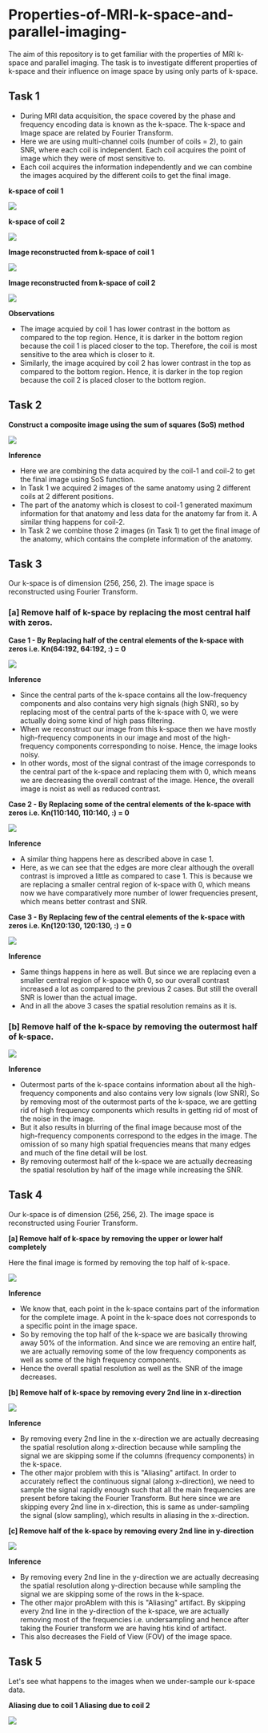 # Properties-of-MRI-k-space-and-parallel-imaging-
The aim of this repository is to get familiar with the properties of MRI k-space and parallel imaging. The task is to investigate different properties of k-space and their influence on image space by using only parts of k-space.

## Task 1

* During MRI data acquisition, the space covered by the phase and frequency encoding data is known as the k-space. The k-space and Image space are related by Fourier Transform.
* Here we are using multi-channel coils (number of coils = 2), to gain SNR, where each coil is independent. Each coil acquires the point of image which they were of most sensitive to.
* Each coil acquires the information independently and we can combine the images acquired by the different coils to get the final image.

**k-space of coil 1**     

![](Image_Plots/Task_1/1_k_space_coil1.png) 

**k-space of coil 2**

![](Image_Plots/Task_1/2_k_space_coil2.png)

**Image reconstructed from k-space of coil 1**

![](Image_Plots/Task_1/Image_coil1.png) 

**Image reconstructed from k-space of coil 2**

![](Image_Plots/Task_1/Image_coil2.png)

**Observations**

* The image acquied by coil 1 has lower contrast in the bottom as compared to the top region. Hence, it is darker in the bottom region because the coil 1 is placed closer to the top. Therefore, the coil is most sensitive to the area which is closer to it.
* Similarly, the image acquired by coil 2 has lower contrast in the top as compared to the bottom region. Hence, it is darker in the top region because the coil 2 is placed closer to the bottom region.

## Task 2

**Construct a composite image using the sum of squares (SoS) method**

![](Image_Plots/Task_2/MRI.png)

**Inference**

* Here we are combining the data acquired by the coil-1 and coil-2 to get the final image using SoS function.
* In Task 1 we acquired 2 images of the same anatomy using 2 different coils at 2 different positions.
* The part of the anatomy which is closest to coil-1 generated maximum information for that anatomy and less data for the anatomy far from it. A similar thing happens for coil-2.
* In Task 2 we combine those 2 images (in Task 1) to get the final image of the anatomy, which contains the complete information of the anatomy.

## Task 3

Our k-space is of dimension (256, 256, 2). The image space is reconstructed using Fourier Transform.

### [a] Remove half of k-space by replacing the most central half with zeros.

**Case 1 - By Replacing half of the central elements of the k-space with zeros i.e. Kn(64:192, 64:192, :) = 0**

![](Image_Plots/Task_3/1_Removing64_192.png)

**Inference**
* Since the central parts of the k-space contains all the low-frequency components and also contains very high signals (high SNR), so by replacing most of the central parts of the k-space with 0, we were actually doing some kind of high pass filtering.
* When we reconstruct our image from this k-space then we have mostly high-frequency components in our image and most of the high-frequency components corresponding to noise. Hence, the image looks noisy.
* In other words, most of the signal contrast of the image corresponds to the central part of the k-space and replacing them with 0, which means we are decreasing the overall contrast of the image. Hence, the overall image is noist as well as reduced contrast.

**Case 2 - By Replacing some of the central elements of the k-space with zeros i.e. Kn(110:140, 110:140, :) = 0**

![](Image_Plots/Task_3/2_Removing110_140.png)

**Inference**
* A similar thing happens here as described above in case 1.
* Here, as we can see that the edges are more clear although the overall contrast is improved a little as compared to case 1. This is because we are replacing a smaller central region of k-space with 0, which means now we have comparatively more number of lower frequencies present, which means better contrast and SNR.

**Case 3 - By Replacing few of the central elements of the k-space with zeros i.e. Kn(120:130, 120:130, :) = 0**

![](Image_Plots/Task_3/3_Removing120_130.png)

**Inference**
* Same things happens in here as well. But since we are replacing even a smaller central region of k-space with 0, so our overall contrast increased a lot as compared to the previous 2 cases. But still the overall SNR is lower than the actual image.
* And in all the above 3 cases the spatial resolution remains as it is.

### [b] Remove half of the k-space by removing the outermost half of k-space.

![](Image_Plots/Task_3/b.png)

**Inference**
* Outermost parts of the k-space contains information about all the high-frequency components and also contains very low signals (low SNR), So by removing most of the outermost parts of the k-space, we are getting rid of high frequency components which results in getting rid of most of the noise in the image.
* But it also results in blurring of the final image because most of the high-frequency components correspond to the edges in the image. The omission of so many high spatial frequencies means that many edges and much of the fine detail will be lost.
* By removing outermost half of the k-space we are actually decreasing the spatial resolution by half of the image while increasing the SNR.

## Task 4

Our k-space is of dimension (256, 256, 2). The image space is reconstructed using Fourier Transform.

**[a] Remove half of k-space by removing the upper or lower half completely**

Here the final image is formed by removing the top half of k-space.

![](Image_Plots/Task_4/a.png)

**Inference**
* We know that, each point in the k-space contains part of the information for the complete image. A point in the k-space does not corresponds to a specific point in the image space.
* So by removing the top half of the k-space we are basically throwing away 50% of the information. And since we are removing an entire half, we are actually removing some of the low frequency components as well as some of the high frequency components.
* Hence the overall spatial resolution as well as the SNR of the image decreases.

**[b] Remove half of k-space by removing every 2nd line in x-direction**

![](Image_Plots/Task_4/b.png)

**Inference**
* By removing every 2nd line in the x-direction we are actually decreasing the spatial resolution along x-direction because while sampling the signal we are skipping some if the columns (frequency components) in the k-space.
* The other major problem with this is "Aliasing" artifact. In order to accurately reflect the continuous signal (along x-direction), we need to sample the signal rapidly enough such that all the main frequencies are present before taking the Fourier Transform. But here since we are skipping every 2nd line in x-direction, this is same as under-sampling the signal (slow sampling), which results in aliasing in the x-direction.

**[c] Remove half of the k-space by removing every 2nd line in y-direction**

![](Image_Plots/Task_4/c.png)

**Inference**
* By removing every 2nd line in the y-direction we are actually decreasing the spatial resolution along y-direction because while sampling the signal we are skipping some of the rows in the k-space.
* The other major proAblem with this is "Aliasing" artifact. By skipping every 2nd line in the y-direction of the k-space, we are actually removing most of the frequencies i.e. undersampling and hence after taking the Fourier transform we are having htis kind of artifact.
* This also decreases the Field of View (FOV) of the image space.

## Task 5
Let's see what happens to the images when we under-sample our k-space data.

**Aliasing due to coil 1            Aliasing due to coil 2**

![](Image_Plots/Task_5/Aliasing/coil_1_2.png)



